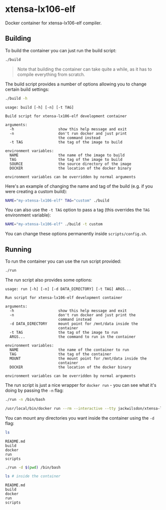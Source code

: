 # xtensa-lx106-elf

Docker container for xtensa-lx106-elf compiler.

## Building

To build the container you can just run the build script:

```Bash
./build
```

> Note that building the container can take quite a while, as it has to compile everything from scratch.

The build script provides a number of options allowing you to change certain build settings:

```Bash
./build -h
```

```
usage: build [-h] [-n] [-t TAG]

Build script for xtensa-lx106-elf development container

arguments:
  -h                    show this help message and exit
  -n                    don't run docker and just print
                        the command instead
  -t TAG                the tag of the image to build

environment variables:
  NAME                  the name of the image to build
  TAG                   the tag of the image to build
  SOURCE                the source directory of the image
  DOCKER                the location of the docker binary

environment variables can be overridden by normal arguments
```

Here's an example of changing the name and tag of the build (e.g. if you were creating a custom build):

```Bash
NAME="my-xtensa-lx106-elf" TAG="custom" ./build
```

You can also use the `-t TAG` option to pass a tag (this overrides the `TAG` environment variable):

```Bash
NAME="my-xtensa-lx106-elf" ./build -t custom
```

You can change these options permanently inside `scripts/config.sh`.

## Running

To run the container you can use the run script provided:

```Bash
./run
```

The run script also provides some options:

```
usage: run [-h] [-n] [-d DATA_DIRECTORY] [-t TAG] ARGS...

Run script for xtensa-lx106-elf development container

arguments:
  -h                    show this help message and exit
  -n                    don't run docker and just print the
                        command instead
  -d DATA_DIRECTORY     mount point for /mnt/data inside the
                        container
  -t TAG                the tag of the image to run
  ARGS...               the command to run in the container

environment variables:
  NAME                  the name of the container to run
  TAG                   the tag of the container
  MOUNT                 the mount point for /mnt/data inside the
                        container
  DOCKER                the location of the docker binary

environment variables can be overridden by normal arguments
```

The run script is just a nice wrapper for `docker run` - you can see what it's doing by passing the `-n` flag:

```Bash
./run -n /bin/bash
```

```Bash
/usr/local/bin/docker run --rm --interactive --tty jackwilsdon/xtensa-lx106-elf:latest /bin/bash
```

You can mount any directories you want inside the container using the `-d` flag:

```Bash
ls
```

```
README.md
build
docker
run
scripts
```

```Bash
./run -d $(pwd) /bin/bash
```

```Bash
ls # inside the container
```

```
README.md
build
docker
run
scripts
```
